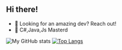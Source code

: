 ## Hi there!


- 🚀 Looking for an amazing dev? Reach out!
- 🌱 C#,Java,Js Masterd

![My GitHub stats](https://github-readme-stats.vercel.app/api?username=l4km47&count_private=true&include_all_commits=true&show_icons=true&theme=tokyonight&hide_border=true)
[![Top Langs](https://github-readme-stats.vercel.app/api/top-langs/?username=l4km47&layout=compact&theme=tokyonight&hide_border=true)](https://github.com/anuraghazra/github-readme-stats)


